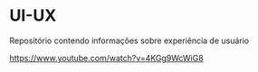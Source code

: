 # UI-UX
Repositório contendo informações sobre experiência de usuário

https://www.youtube.com/watch?v=4KGg9WcWiG8
